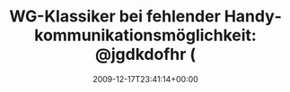 ---
retweeted: false
source: <a href="http://twitter.com" rel="nofollow">Twitter Web Client</a>
entities:
  hashtags: []
  symbols: []
  user_mentions:
  - name: Mike Besser
    screen_name: JgdKdoFhr
    indices:
    - '59'
    - '69'
    id_str: '34632827'
    id: '34632827'
  urls: []
display_text_range:
- '0'
- '135'
favorite_count: '0'
id_str: '6778461433'
truncated: false
retweet_count: '0'
id: '6778461433'
created_at: Thu Dec 17 23:41:14 +0000 2009
favorited: false
full_text: 'WG-Klassiker bei fehlender Handykommunikationsmöglichkeit: [@jgdkdofhr](https://twitter.com/jgdkdofhr)
  bringt zwei Pizzen mit - der Rest hat gekocht und noch 2kg übrig.'
lang: de
tags:
- pesos/twitter
date: '2009-12-17T23:41:14+00:00'
src: https://twitter.com/bascht/status/6778461433
original_url: https://twitter.com/bascht/status/6778461433
type: twitter_tweet
text: 'WG-Klassiker bei fehlender Handykommunikationsmöglichkeit: [@jgdkdofhr](https://twitter.com/jgdkdofhr)
  bringt zwei Pizzen mit - der Rest hat gekocht und noch 2kg übrig.'
title: 'WG-Klassiker bei fehlender Handykommunikationsmöglichkeit: @jgdkdofhr ('

---